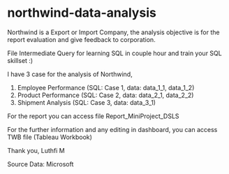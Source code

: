 # northwind-data-analysis

Northwind is a Export or Import Company, the analysis objective is for the report evaluation and give feedback to corporation.

File Intermediate Query for learning SQL in couple hour and train your SQL skillset :)

I have 3 case for the analysis of Northwind,

1. Employee Performance (SQL: Case 1, data: data_1_1, data_1_2)
2. Product Performance (SQL: Case 2, data: data_2_1, data_2_2)
3. Shipment Analysis (SQL: Case 3, data: data_3_1)

For the report you can access file Report_MiniProject_DSLS

For the further information and any editing in dashboard, you can access TWB file (Tableau Workbook)

Thank you,
Luthfi M

Source Data: Microsoft
